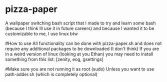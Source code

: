 # pizza-paper
A wallpaper switching bash script that I made to try and learn some bash (because I think Ill use it in future careers) and because I wanted it to be customizable to me, I use linux btw

#How to use
All functionality can be done with pizza-paper.sh and does not require any additional packages to be downloaded (I don't think)
If you are in a weird version of linux (looking at you Ethan) you may need to install something from this list: [zenity, eog, gsettings]

#Make sure you are not running it as root (sudo)
Unless you want to use path-adder.sh (which is completely optional)
